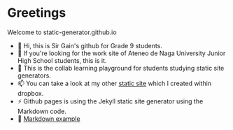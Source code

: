 # Greetings
Welcome to static-generator.github.io 

- 👋 Hi, this is Sir Gain's github for Grade 9 students.
- 👀 If you're looking for the work site of Ateneo de Naga University Junior High School students, this is it.
- 🌱 This is the collab learning playground for students studying static site generators.
- 📫 You can take a look at my other [static site](https://sirgain.droppages.com) which I created within dropbox.
- ⚡ Github pages is using the Jekyll static site generator using the Markdown code.
- 💞️ [Markdown example](markdown-cheat-sheet.md)
